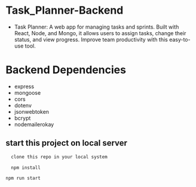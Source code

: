 # Task_Planner-Backend

- Task Planner: A web app for managing tasks and sprints. Built with React, Node, and Mongo, it allows users to assign tasks, change their status, and view progress. Improve team productivity with this easy-to-use tool.

# Backend Dependencies 
- express 
- mongoose 
- cors
- dotenv
- jsonwebtoken
- bcrypt
- nodemailerokay

## start this project on local server

```bash
  clone this repo in your local system
```
```bash
  npm install
```

```bash
npm run start
```
